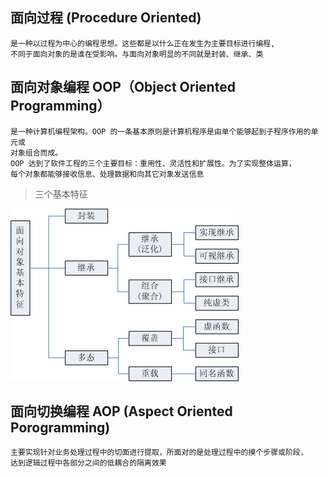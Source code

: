 ## 面向过程 (Procedure Oriented)

    是一种以过程为中心的编程思想。这些都是以什么正在发生为主要目标进行编程,
    不同于面向对象的是谁在受影响。与面向对象明显的不同就是封装、继承、类

## 面向对象编程 OOP（Object Oriented Programming）

    是一种计算机编程架构。OOP 的一条基本原则是计算机程序是由单个能够起到子程序作用的单元或
    对象组合而成。
    OOP 达到了软件工程的三个主要目标：重用性、灵活性和扩展性。为了实现整体运算，
    每个对象都能够接收信息、处理数据和向其它对象发送信息

> 三个基本特征

![](./img/o_OOBase.gif)

## 面向切换编程 AOP (Aspect Oriented Porogramming)

    主要实现针对业务处理过程中的切面进行提取，所面对的是处理过程中的摸个步骤或阶段，
    达到逻辑过程中各部分之间的低耦合的隔离效果
